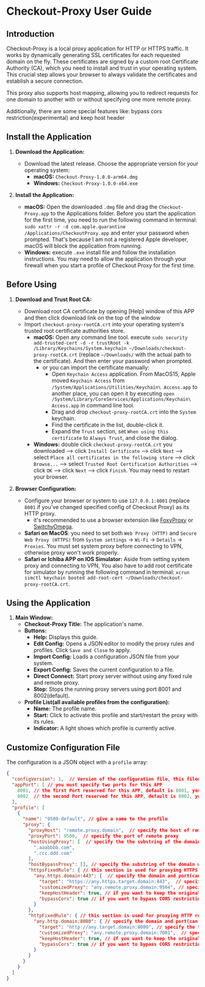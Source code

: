 # Checkout-Proxy User Guide

## Introduction

Checkout-Proxy is a local proxy application for HTTP or HTTPS traffic. It works by dynamically generating SSL certificates for each requested domain on the fly. These certificates are signed by a custom root Certificate Authority (CA), which you need to install and trust in your operating system. This crucial step allows your browser to always validate the certificates and establish a secure connection.

This proxy also supports host mapping, allowing you to redirect requests for one domain to another with or without specifying one more remote proxy.

Additionally, there are some special features like: bypass cors restriction(experimental) and keep host header

## Install the Application
1.  **Download the Application:**
    *   Download the latest release. Choose the appropriate version for your operating system:
        *   **macOS:** `Checkout-Proxy-1.0.0-arm64.dmg`
        *   **Windows:** `Checkout-Proxy-1.0.0-x64.exe`

2.  **Install the Application:**
    *   **macOS:** Open the downloaded `.dmg` file and drag the `Checkout-Proxy.app` to the Applications folder. Before you start the application for the first time, you need to run the following command in terminal: `sudo xattr -r -d com.apple.quarantine /Applications/CheckoutProxy.app` and enter your password when prompted. That's because I am not a registered Apple developer, macOS will block the application from running.
    *   **Windows:** execute `.exe` install file and follow the installation instructions. You may need to allow the application through your firewall when you start a profile of Checkout Proxy for the first time.

## Before Using
1.  **Download and Trust Root CA:**
    *   Download root CA certificate by opening [Help] window of this APP and then click download link on the top of the window
    *   Import `checkout-proxy-rootCA.crt` into your operating system's trusted root certificate authorities store.
        *   **macOS:** Open any command line tool. execute `sudo security add-trusted-cert -d -r trustRoot -k /Library/Keychains/System.keychain ~/Downloads/checkout-proxy-rootCA.crt` (replace `~/Downloads/` with the actual path to the certificate). And then enter your password when prompted.
            * or you can import the certificate manually:
                *   Open `Keychain Access` application. From MacOS15, Apple moved `Keychain Access` from `/System/Applications/Utilities/Keychain\ Access.app` to another place, you can open it by executing `open /System/Library/CoreServices/Applications/Keychain\ Access.app` in command line tool.
                *   Drag and drop `checkout-proxy-rootCA.crt` into the `System` keychain.
                *   Find the certificate in the list, double-click it.
                *   Expand the `Trust` section, set `When using this certificate` to `Always Trust`, and close the dialog.
        *   **Windows:** double click `checkout-proxy-rootCA.crt` you downloaded --> click `Install Certificate` --> click `Next` --> select `Place all certificates in the following store` --> click `Browse...` --> select `Trusted Root Certification Authorities` --> click `OK` --> click `Next` --> click `Finish`. You may need to restart your browser.

2.  **Browser Configuration:**
    *   Configure your browser or system to use `127.0.0.1:8001` (replace `8001` if you've changed specified config of Checkout Proxy) as its HTTP proxy.
        *  it's recommended to use a browser extension like [FoxyProxy](https://addons.mozilla.org/en-US/firefox/addon/foxyproxy-standard/) or [SwitchyOmega](https://chromewebstore.google.com/detail/proxy-switchyomega-3-zero/pfnededegaaopdmhkdmcofjmoldfiped?pli=1).
    *   **Safari on MacOS**: you need to set both `Web Proxy (HTTP)` and `Secure Web Proxy (HTTPS)` from `System settings` -> `Wi-Fi` -> `Details` -> `Proxies`. You must set system proxy before connecting to VPN, otherwise proxy won't work properly.
    *   **Safari or Ichiba APP on IOS Simulator:** Aside from setting system proxy and connecting to VPN, You also have to add root certificate for simulator by running the following command in terminal: `xcrun simctl keychain booted add-root-cert ~/Downloads/checkout-proxy-rootCA.crt`.
           
## Using the Application
1.  **Main Window:**
    *   **Checkout-Proxy Title:** The application's name.
    *   **Buttons:**
        *   **Help:** Displays this guide.
        *   **Edit Config:** Opens a JSON editor to modify the proxy rules and profiles. Click `Save and Close` to apply.
        *   **Import Config:** Loads a configuration JSON file from your system.
        *   **Export Config:** Saves the current configuration to a file.
        *   **Direct Connect:** Start proxy server without using any fixed rule and remote proxy.
        *   **Stop:** Stops the running proxy servers using port 8001 and 8002(default).
    *   **Profile List(all available profiles from the configuration):**
        *   **Name:** The profile name.
        *   **Start:** Click to activate this profile and start/restart the proxy with its rules.
        *   **Indicator:** A light shows which profile is currently active.

## Customize Configuration File

The configuration is a JSON object with a `profile` array:

```json
{
  "configVersion": 1,  // Version of the configuration file, this filed is used for informing you in case newer configuration format is released. you should not change this value.
  "appPort": [ // you must specify two ports for this APP
    8001, // the first Port reserved for this APP, default is 8001, you should always use this port to access Checkout Proxy,
    8002  // the second Port reserved for this APP, default is 8002, you should never access this port directly
  ],
  "profile": [
    {
      "name": "9500-default", // give a name to the profile
      "proxy": {
        "proxyHost": "remote.proxy.domain",  // specify the host of remote proxy
        "proxyPort": 9500,  // specify the port of remote proxy
        "hostUsingProxy": [  // specify the the substring of the domain that you want to use remote proxy, priority : httpsFixedRule = httpFixedRule > hostBypassProxy > hostUsingProxy
          ".aaabbbb.com",
          ".ccc.ddd.com"
        ],
        "hostBypassProxy": [], // specify the substring of the domain which you don't want to use remote proxy, this has higher priority than `hostUsingProxy`
        "httpsFixedRule": { // this section is used for proxying HTTPS request to https/http target. All the rules in this section will not use remote proxy specified by proxy.proxyHost and proxy.proxyPort, if you want to use secondary proxy server, you need to specify `customizedProxy` field for each rule
          "any.https.domain:443": {  // specify the domain and port(can not omit) that you want to use fixed rule
            "target": "https://any.https.target.domain:443",  // specify the target protocal, domain and port
            "customizedProxy": "any.remote.proxy.domain:9504", // specify the secondary proxy server, if you don't want to use secondary proxy server, you can omit this field
            "keepHostHeader": true, // if you want to keep the original host header, you can set this field to true, default is false, in most of the case you don't need to set this field
            "bypassCors": true // if you want to bypass CORS restriction, you can set this field to true, default is false, it's experimental feature, you can use this feature only if you know what you are doing
          }
        },
        "httpFixedRule": { // this section is used for proxying HTTP request to https/http target. All the rules in this section will not use remote proxy specified by proxy.proxyHost and proxy.proxyPort, if you want to use secondary proxy server, you need to specify `customizedProxy` field for each rule
          "any.http.domain:8080": { // specify the domain and port(can not omit) that you want to use fixed rule
            "target": "http://any.target.domain:8080", // specify the target protocal, domain and port
            "customizedProxy": "any.remote.proxy.domain:7001",  // specify the secondary proxy server, if you don't want to use secondary proxy server, you can omit this field
            "keepHostHeader": true, // if you want to keep the original host header, you can set this field to true, default is false, in most of the case you don't need to set this field
            "bypassCors": true // if you want to bypass CORS restriction, you can set this field to true, default is false, it's experimental feature, you can use this feature only if you know what you are doing
          }
        }
      }
    }
  ]
}
```

